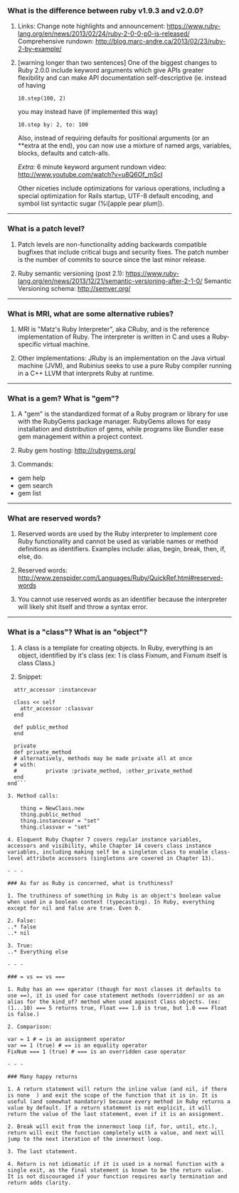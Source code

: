 ### What is the difference between ruby v1.9.3 and v2.0.0?

1. Links:
   Change note highlights and announcement: https://www.ruby-lang.org/en/news/2013/02/24/ruby-2-0-0-p0-is-released/
   Comprehensive rundown: http://blog.marc-andre.ca/2013/02/23/ruby-2-by-example/

2. [warning longer than two sentences] One of the biggest changes to Ruby 2.0.0 include keyword arguments which give APIs greater flexibility and can make API documentation self-descriptive (ie. instead of having 

      `10.step(100, 2)`

   you may instead have (if implemented this way)

      `10.step by: 2, to: 100`

   Also, instead of requiring defaults for positional arguments (or an **extra at the end), you can now use a mixture of named args, variables, blocks, defaults and catch-alls.

   *Extra:* 6 minute keyword argument rundown video: http://www.youtube.com/watch?v=u8Q6Of_mScI

   Other niceties include optimizations for various operations, including a special optimization for Rails startup, UTF-8 default encoding, and symbol list syntactic sugar (%i[apple pear plum]).

- - -

### What is a patch level?

1. Patch levels are non-functionality adding backwards compatible bugfixes that include critical bugs and security fixes. The patch number is the number of commits to source since the last minor release.

2. Ruby semantic versioning (post 2.1): https://www.ruby-lang.org/en/news/2013/12/21/semantic-versioning-after-2-1-0/
Semantic Versioning schema: http://semver.org/

- - -

### What is MRI, what are some alternative rubies?

1. MRI is "Matz's Ruby Interpreter", aka CRuby, and is the reference implementation of Ruby. The interpreter is written in C and uses a Ruby-specific virtual machine.

2. Other implementations: JRuby is an implementation on the Java virtual machine (JVM), and Rubinius seeks to use a pure Ruby compiler running in a C++ LLVM that interprets Ruby at runtime.

- - -

### What is a gem? What is "gem"?

1. A "gem" is the standardized format of a Ruby program or library for use with the RubyGems package manager. RubyGems allows for easy installation and distribution of gems, while programs like Bundler ease gem management within a project context.

2. Ruby gem hosting: http://rubygems.org/

3. Commands:
  + gem help
  + gem search <string>
  + gem list

- - -

### What are reserved words?

1. Reserved words are used by the Ruby interpreter to implement core Ruby functionality and cannot be used as variable names or method definitions as identifiers. Examples include: alias, begin, break, then, if, else, do.

2. Reserved words: http://www.zenspider.com/Languages/Ruby/QuickRef.html#reserved-words

3. You cannot use reserved words as an identifier because the interpreter will likely shit itself and throw a syntax error.

- - -

### What is a "class"? What is an "object"?

1. A class is a template for creating objects. In Ruby, everything is an object, identified by it's class (ex: 1 is class Fixnum, and Fixnum itself is class Class.)

2. Snippet:

  ```class NewClass
    attr_accessor :instancevar

    class << self
      attr_accessor :classvar
    end

    def public_method
    end

    private 
    def private_method
    # alternatively, methods may be made private all at once
    # with:
    #         private :private_method, :other_private_method
    end
  end```

3. Method calls:

      thing = NewClass.new
      thing.public_method
      thing.instancevar = "set"
      thing.classvar = "set"

4. Eloquent Ruby Chapter 7 covers regular instance variables, accessors and visibility, while Chapter 14 covers class instance variables, including making self be a singleton class to enable class-level attribute accessors (singletons are covered in Chapter 13).

- - -

### As far as Ruby is concerned, what is truthiness?

1. The truthiness of something in Ruby is an object's boolean value when used in a boolean context (typecasting). In Ruby, everything except for nil and false are true. Even 0.

2. False:
..* false
..* nil

3. True:
..* Everything else

- - -

### = vs == vs ===

1. Ruby has an === operator (though for most classes it defaults to use ==), it is used for case statement methods (overridden) or as an alias for the kind_of? method when used against Class objects. (ex: (1...10) === 5 returns true, Float === 1.0 is true, but 1.0 === Float is false.)

2. Comparison:
```
    var = 1 # = is an assignment operator
    var == 1 (true) # == is an equality operator
    FixNum === 1 (true) # === is an overridden case operator
```
- - -

### Many happy returns

1. A return statement will return the inline value (and nil, if there is none  ) and exit the scope of the function that it is in. It is useful (and somewhat mandatory) because every method in Ruby returns a value by default. If a return statement is not explicit, it will return the value of the last statement, even if it is an assignment.

2. Break will exit from the innermost loop (if, for, until, etc.), return will exit the function completely with a value, and next will jump to the next iteration of the innermost loop.

3. The last statement.

4. Return is not idiomatic if it is used in a normal function with a single exit, as the final statement is known to be the return value. It is not discouraged if your function requires early termination and return adds clarity.